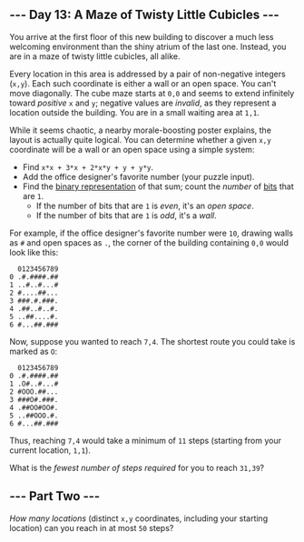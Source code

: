 --- Day 13: A Maze of Twisty Little Cubicles ---
------------------------------------------------

You arrive at the first floor of this new building to discover a much less welcoming environment than the shiny atrium of the last one. Instead, you are in a maze of twisty little cubicles, all alike.


Every location in this area is addressed by a pair of non-negative integers (`x,y`). Each such coordinate is either a wall or an open space. You can't move diagonally. The cube maze starts at `0,0` and seems to extend infinitely toward *positive* `x` and `y`; negative values are *invalid*, as they represent a location outside the building. You are in a small waiting area at `1,1`.


While it seems chaotic, a nearby morale-boosting poster explains, the layout is actually quite logical. You can determine whether a given `x,y` coordinate will be a wall or an open space using a simple system:


* Find `x*x + 3*x + 2*x*y + y + y*y`.
* Add the office designer's favorite number (your puzzle input).
* Find the [binary representation](https://en.wikipedia.org/wiki/Binary_number) of that sum; count the *number* of [bits](https://en.wikipedia.org/wiki/Bit) that are `1`.
	+ If the number of bits that are `1` is *even*, it's an *open space*.
	+ If the number of bits that are `1` is *odd*, it's a *wall*.


For example, if the office designer's favorite number were `10`, drawing walls as `#` and open spaces as `.`, the corner of the building containing `0,0` would look like this:



```
  0123456789
0 .#.####.##
1 ..#..#...#
2 #....##...
3 ###.#.###.
4 .##..#..#.
5 ..##....#.
6 #...##.###

```

Now, suppose you wanted to reach `7,4`. The shortest route you could take is marked as `O`:



```
  0123456789
0 .#.####.##
1 .O#..#...#
2 #OOO.##...
3 ###O#.###.
4 .##OO#OO#.
5 ..##OOO.#.
6 #...##.###

```

Thus, reaching `7,4` would take a minimum of `11` steps (starting from your current location, `1,1`).


What is the *fewest number of steps required* for you to reach `31,39`?


--- Part Two ---
----------------

*How many locations* (distinct `x,y` coordinates, including your starting location) can you reach in at most `50` steps?



